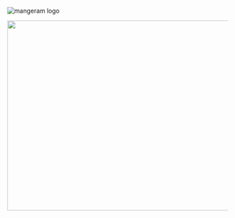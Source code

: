 ![mangeram logo](https://github.com/ANILKISAN/file/assets/134995687/a1b00e14-a2e5-4bc8-970e-154f5cf18baa)

<img src="https://github.com/ANILKISAN/file/assets/134995687/a1b00e14-a2e5-4bc8-970e-154f5cf18baa" width="614" height="435">
